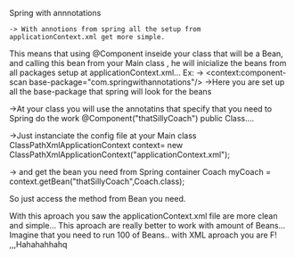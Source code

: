Spring with annnotations

    -> With annotions from spring all the setup from applicationContext.xml get more simple.
This means that using @Component inseide your class that will be a Bean, and calling this bean from your
Main class , he will inicialize the beans from all packages setup at applicationContext.xml...
Ex:
    ->     <context:component-scan base-package="com.springwithannotations"/>
    ->Here you are set up all the base-package that spring will look for the beans

->At your class you will use the annotatins that specify that you need to Spring do the work
    @Component("thatSillyCoach")
        public Class....

->Just instanciate the config file at your Main class
    ClassPathXmlApplicationContext context= new ClassPathXmlApplicationContext("applicationContext.xml");

-> and get the bean you need from Spring container
    Coach myCoach = context.getBean("thatSillyCoach",Coach.class);

So just access the method from Bean you need.

With this aproach you saw the applicationContext.xml file are more clean and simple... 
This aproach are really better to work with amount of Beans... Imagine that you need to run 100 of Beans..
with XML aproach you are F! ,,,Hahahahhahq

